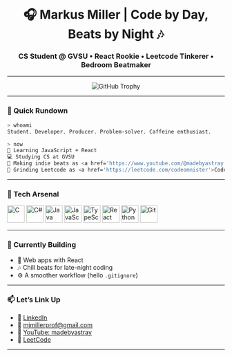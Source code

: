 <!-- README.md -->

<h1 align="center">🎧 Markus Miller | Code by Day, Beats by Night 🎶</h1>
<h3 align="center">CS Student @ GVSU • React Rookie • Leetcode Tinkerer • Bedroom Beatmaker</h3>

---

<p align="center">
  <img src="https://github-profile-trophy.vercel.app/?username=mmillercode12&theme=onedark" alt="GitHub Trophy" />
</p>

---

### 📍 Quick Rundown

```bash
> whoami
Student. Developer. Producer. Problem-solver. Caffeine enthusiast.

> now
🌱 Learning JavaScript + React  
💻 Studying CS at GVSU  
🎹 Making indie beats as <a href='https://www.youtube.com/@madebyastray'>@madebyastray</a>
🧠 Grinding Leetcode as <a href='https://leetcode.com/codeomnister'>CodeOmnister</a>
````

---

### 🧰 Tech Arsenal

<p align="left">
  <img src="https://raw.githubusercontent.com/devicons/devicon/master/icons/c/c-original.svg" alt="C" width="40" height="40"/>
  <img src="https://raw.githubusercontent.com/devicons/devicon/master/icons/csharp/csharp-original.svg" alt="C#" width="40" height="40"/>
  <img src="https://raw.githubusercontent.com/devicons/devicon/master/icons/java/java-original.svg" alt="Java" width="40" height="40"/>
  <img src="https://raw.githubusercontent.com/devicons/devicon/master/icons/javascript/javascript-original.svg" alt="JavaScript" width="40" height="40"/>
  <img src="https://raw.githubusercontent.com/devicons/devicon/master/icons/typescript/typescript-original.svg" alt="TypeScript" width="40" height="40"/>
  <img src="https://raw.githubusercontent.com/devicons/devicon/master/icons/react/react-original-wordmark.svg" alt="React" width="40" height="40"/>
  <img src="https://raw.githubusercontent.com/devicons/devicon/master/icons/python/python-original.svg" alt="Python" width="40" height="40"/>
  <img src="https://www.vectorlogo.zone/logos/git-scm/git-scm-icon.svg" alt="Git" width="40" height="40"/>
</p>

---

### 🧠 Currently Building

* 🔧 Web apps with React
* 🎶 Chill beats for late-night coding
* ⚙️ A smoother workflow (hello `.gitignore`)

---

### 📫 Let’s Link Up

* 🧠 [LinkedIn](https://www.linkedin.com/in/markus-j-miller/)
* 📧 [mjmillerprof@gmail.com](mailto:mjmillerprof@gmail.com)
* 🎹 [YouTube: madebyastray](https://www.youtube.com/@madebyastray)
* 🧩 [LeetCode](https://leetcode.com/codeomnister/)

---

